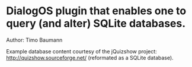# DialogOS plugin that enables one to query (and alter) SQLite databases.

Author: Timo Baumann




Example database content courtesy of the jQuizshow project: http://quizshow.sourceforge.net/
(reformated as a SQLite database).

